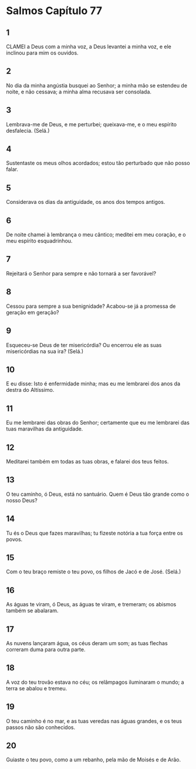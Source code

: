 # Salmos Capítulo 77

## 1
CLAMEI a Deus com a minha voz, a Deus levantei a minha voz, e ele inclinou para mim os ouvidos.

## 2
No dia da minha angústia busquei ao Senhor; a minha mão se estendeu de noite, e não cessava; a minha alma recusava ser consolada.

## 3
Lembrava-me de Deus, e me perturbei; queixava-me, e o meu espírito desfalecia. (Selá.)

## 4
Sustentaste os meus olhos acordados; estou tão perturbado que não posso falar.

## 5
Considerava os dias da antiguidade, os anos dos tempos antigos.

## 6
De noite chamei à lembrança o meu cântico; meditei em meu coração, e o meu espírito esquadrinhou.

## 7
Rejeitará o Senhor para sempre e não tornará a ser favorável?

## 8
Cessou para sempre a sua benignidade? Acabou-se já a promessa de geração em geração?

## 9
Esqueceu-se Deus de ter misericórdia? Ou encerrou ele as suas misericórdias na sua ira? (Selá.)

## 10
E eu disse: Isto é enfermidade minha; mas eu me lembrarei dos anos da destra do Altíssimo.

## 11
Eu me lembrarei das obras do Senhor; certamente que eu me lembrarei das tuas maravilhas da antiguidade.

## 12
Meditarei também em todas as tuas obras, e falarei dos teus feitos.

## 13
O teu caminho, ó Deus, está no santuário. Quem é Deus tão grande como o nosso Deus?

## 14
Tu és o Deus que fazes maravilhas; tu fizeste notória a tua força entre os povos.

## 15
Com o teu braço remiste o teu povo, os filhos de Jacó e de José. (Selá.)

## 16
As águas te viram, ó Deus, as águas te viram, e tremeram; os abismos também se abalaram.

## 17
As nuvens lançaram água, os céus deram um som; as tuas flechas correram duma para outra parte.

## 18
A voz do teu trovão estava no céu; os relâmpagos iluminaram o mundo; a terra se abalou e tremeu.

## 19
O teu caminho é no mar, e as tuas veredas nas águas grandes, e os teus passos não são conhecidos.

## 20
Guiaste o teu povo, como a um rebanho, pela mão de Moisés e de Arão.

